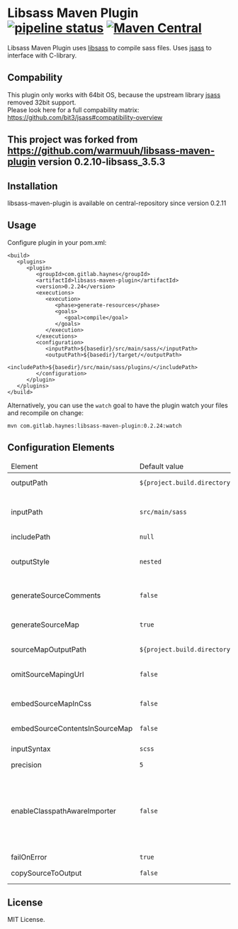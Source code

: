 Libsass Maven Plugin [![pipeline status](https://gitlab.com/haynes/libsass-maven-plugin/badges/master/pipeline.svg)](https://gitlab.com/haynes/libsass-maven-plugin/commits/master) [![Maven Central](https://img.shields.io/maven-central/v/com.gitlab.haynes/libsass-maven-plugin.svg)](https://mvnrepository.com/artifact/com.gitlab.haynes/libsass-maven-plugin)
==========

Libsass Maven Plugin uses [libsass](http://github.com/hcatlin/libsass) to compile sass files.
Uses [jsass](https://gitlab.com/jsass/jsass) to interface with C-library.

## Compability
This plugin only works with 64bit OS, because the upstream library [jsass](https://gitlab.com/jsass/jsass) removed 32bit support.  
Please look here for a full compability matrix: https://github.com/bit3/jsass#compatibility-overview

## This project was forked from https://github.com/warmuuh/libsass-maven-plugin version 0.2.10-libsass_3.5.3

Installation
-----
libsass-maven-plugin is available on central-repository since version 0.2.11

Usage
-----
Configure plugin in your pom.xml:

```
<build>
   <plugins>
      <plugin>
         <groupId>com.gitlab.haynes</groupId>
         <artifactId>libsass-maven-plugin</artifactId>
         <version>0.2.24</version>
         <executions>
            <execution>
               <phase>generate-resources</phase>
               <goals>
                  <goal>compile</goal>
               </goals>
            </execution>
         </executions>
         <configuration>
            <inputPath>${basedir}/src/main/sass/</inputPath>
            <outputPath>${basedir}/target/</outputPath>
            <includePath>${basedir}/src/main/sass/plugins/</includePath>
         </configuration>
      </plugin>
   </plugins>
</build>
```

Alternatively, you can use the `watch` goal to have the plugin watch your files and recompile on change:
```
mvn com.gitlab.haynes:libsass-maven-plugin:0.2.24:watch
```

Configuration Elements
----------------------

<table>
  <thead>
    <tr>
       <td>Element</td>
       <td>Default value</td>
       <td>Documentation</td>
    </tr>
  </thead>
  <tbody>
    <tr>
      <td>outputPath</td>
      <td><code>${project.build.directory}</code></td>
      <td>The directory in which the compiled CSS files will be placed.</td>
    </tr>
    <tr>
      <td>inputPath</td>
      <td><code>src/main/sass</code></td>
      <td>
        The directories from which the source <code>.scss</code> files will be read, ';'-separated. These directories will be
        traversed recursively, and all <code>.scss</code> files found in these directories or subdirectories
        will be compiled.
      </td>
    </tr>
    <tr>
      <td>includePath</td>
      <td><code>null</code></td>
      <td>Additional include path, ';'-separated</td>
    </tr>
    <tr>
      <td>outputStyle</td>
      <td><code>nested</code></td>
      <td>
         Output style for the generated css code. One of <code>nested</code>, <code>expanded</code>,
         <code>compact</code>, <code>compressed</code>. Note that as of libsass 3.1, <code>expanded</code>
         and <code>compact</code> result in the same output as <code>nested</code>.
      </td>
    </tr>
    <tr>
      <td>generateSourceComments</td>
      <td><code>false</code></td>
      <td>
         Emit comments in the compiled CSS indicating the corresponding source line. The default
         value is <code>false</code>.
      </td>
    </tr>
    <tr>
      <td>generateSourceMap</td>
      <td><code>true</code></td>
      <td>
        Generate source map files. The generated source map files will be placed in the directory
        specified by <code>sourceMapOutputPath</code>.
      </td>
    </tr>
    <tr>
      <td>sourceMapOutputPath</td>
      <td><code>${project.build.directory}</code></td>
      <td>
        The directory in which the source map files that correspond to the compiled CSS will be placed
      </td>
    </tr>
    <tr>
      <td>omitSourceMapingUrl</td>
      <td><code>false</code></td>
      <td>
        Prevents the generation of the <code>sourceMappingUrl</code> special comment as the last
        line of the compiled CSS.
      </td>
    </tr>
    <tr>
      <td>embedSourceMapInCss</td>
      <td><code>false</code></td>
      <td>
        Embeds the whole source map data directly into the compiled CSS file by transforming
        <code>sourceMappingUrl</code> into a data URI.
      </td>
    </tr>
    <tr>
      <td>embedSourceContentsInSourceMap</td>
      <td><code>false</code></td>
      <td>
       Embeds the contents of the source <code>.scss</code> files in the source map file instead of the
       paths to those files
      </td>
    </tr>
    <tr>
      <td>inputSyntax</td>
      <td><code>scss</code></td>
      <td>
       Switches the input syntax used by the files to either <code>sass</code> or <code>scss</code>.
      </td>
    </tr>
    <tr>
      <td>precision</td>
      <td><code>5</code></td>
      <td>
       Precision for fractional numbers
      </td>
    </tr>
    <tr>
      <td>enableClasspathAwareImporter</td>
      <td><code>false</code></td>
      <td>
       Enables classpath aware importer which make possible to <code>@import</code> files from classpath and WebJars.
       For classpath resources use <code>@import 'path/to/resource/in/classpath';</code>.
       For WebJar resources a shortcut can be used: <code>@import '{package}/{path}';</code> imports resource
       <code>META-INF/resources/webjars/{package}/{version}/{path}</code>.  
       Warning:  
       <code>Due to a limitation in jsass, this currently only works with scss files.</code>
      </td>
    </tr>
     <tr>
      <td>failOnError</td>
      <td><code>true</code></td>
      <td>
       should fail the build in case of compilation errors.
      </td>
    </tr>
    <tr>
      <td>copySourceToOutput</td>
      <td><code>false</code></td>
      <td>
       copies all files from source directory to output directory
      </td>
    </tr>
  </tbody>
</table>


License
-------

MIT License.
